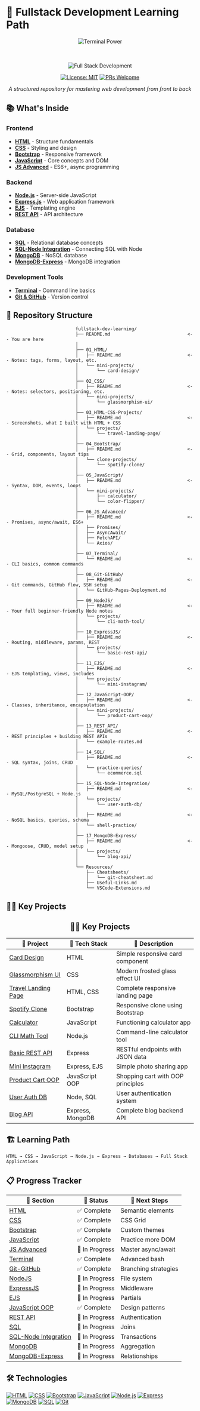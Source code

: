 # 🚀 Fullstack Development Learning Path
<div align="center">
<img src="https://media.giphy.com/media/2zeji2UedvZzvIZ45N/giphy.gif" alt="Terminal Power" />
<br><br><br>
  
![Full Stack Development](https://img.shields.io/badge/Full%20Stack-Development-blue?style=for-the-badge)

[![License: MIT](https://img.shields.io/badge/License-MIT-yellow.svg)](https://opensource.org/licenses/MIT)
[![PRs Welcome](https://img.shields.io/badge/PRs-welcome-brightgreen.svg)](http://makeapullrequest.com)

*A structured repository for mastering web development from front to back*

</div>

## 📚 What's Inside

### Frontend
- [**HTML**](#01_html) - Structure fundamentals
- [**CSS**](#02_css) - Styling and design
- [**Bootstrap**](#04_bootstrap) - Responsive framework
- [**JavaScript**](#05_javascript) - Core concepts and DOM
- [**JS Advanced**](#06_js_advanced) - ES6+, async programming

### Backend
- [**Node.js**](#09_nodejs) - Server-side JavaScript
- [**Express.js**](#10_expressjs) - Web application framework
- [**EJS**](#11_ejs) - Templating engine
- [**REST API**](#13_rest_api) - API architecture

### Database
- [**SQL**](#14_sql) - Relational database concepts
- [**SQL-Node Integration**](#15_sql-node-integration) - Connecting SQL with Node
- [**MongoDB**](#16_mongodb) - NoSQL database
- [**MongoDB-Express**](#17_mongodb-express) - MongoDB integration

### Development Tools
- [**Terminal**](#07_terminal) - Command line basics
- [**Git & GitHub**](#08_git-github) - Version control

## 🧩 Repository Structure

```
                          fullstack-dev-learning/
                          ├── README.md                             <-- You are here
                          │
                          ├── 01_HTML/
                          │   ├── README.md                         <-- Notes: tags, forms, layout, etc.
                          │   └── mini-projects/
                          │       └── card-design/
                          │
                          ├── 02_CSS/
                          │   ├── README.md                         <-- Notes: selectors, positioning, etc.
                          │   └── mini-projects/
                          │       └── glassmorphism-ui/
                          │
                          ├── 03_HTML-CSS-Projects/
                          │   ├── README.md                         <-- Screenshots, what I built with HTML + CSS
                          │   └── projects/
                          │       └── travel-landing-page/
                          │
                          ├── 04_Bootstrap/
                          │   ├── README.md                         <-- Grid, components, layout tips
                          │   └── clone-projects/
                          │       └── spotify-clone/
                          │
                          ├── 05_JavaScript/
                          │   ├── README.md                         <-- Syntax, DOM, events, loops
                          │   └── mini-projects/
                          │       ├── calculator/
                          │       └── color-flipper/
                          │
                          ├── 06_JS_Advanced/
                          │   ├── README.md                         <-- Promises, async/await, ES6+
                          │   ├── Promises/
                          │   ├── AsyncAwait/
                          │   ├── FetchAPI/
                          │   └── Axios/
                          │
                          ├── 07_Terminal/
                          │   └── README.md                         <-- CLI basics, common commands
                          │
                          ├── 08_Git-GitHub/
                          │   ├── README.md                         <-- Git commands, GitHub flow, SSH setup
                          │   └── GitHub-Pages-Deployment.md
                          │
                          ├── 09_NodeJS/
                          │   ├── README.md                         <-- Your full beginner-friendly Node notes
                          │   └── projects/
                          │       └── cli-math-tool/
                          │
                          ├── 10_ExpressJS/
                          │   ├── README.md                         <-- Routing, middleware, params, REST
                          │   └── projects/
                          │       └── basic-rest-api/
                          │
                          ├── 11_EJS/
                          │   ├── README.md                         <-- EJS templating, views, includes
                          │   └── projects/
                          │       └── mini-instagram/
                          │
                          ├── 12_JavaScript-OOP/
                          │   ├── README.md                         <-- Classes, inheritance, encapsulation
                          │   └── mini-projects/
                          │       └── product-cart-oop/
                          │
                          ├── 13_REST_API/
                          │   ├── README.md                         <-- REST principles + building REST APIs
                          │   └── example-routes.md
                          │
                          ├── 14_SQL/
                          │   ├── README.md                         <-- SQL syntax, joins, CRUD
                          │   └── practice-queries/
                          │       └── ecommerce.sql
                          │
                          ├── 15_SQL-Node-Integration/
                          │   ├── README.md                         <-- MySQL/PostgreSQL + Node.js
                          │   └── projects/
                          │       └── user-auth-db/
                          │
                          │   ├── README.md                         <-- NoSQL basics, queries, schema
                          │   └── shell-practice/
                          │
                          ├── 17_MongoDB-Express/
                          │   ├── README.md                         <-- Mongoose, CRUD, model setup
                          │   └── projects/
                          │       └── blog-api/
                          │
                          └── Resources/
                              ├── Cheatsheets/
                              │   └── git-cheatsheet.md
                              ├── Useful-Links.md
                              └── VSCode-Extensions.md
```

## 👨‍💻 Key Projects

<h2 align="center">👨‍💻 Key Projects</h2>

<div align="center">

<table>
  <thead>
    <tr>
      <th>🚀 Project</th>
      <th>🧰 Tech Stack</th>
      <th>📄 Description</th>
    </tr>
  </thead>
  <tbody>
    <tr>
      <td><a href="#01_html">Card Design</a></td>
      <td>HTML</td>
      <td>Simple responsive card component</td>
    </tr>
    <tr>
      <td><a href="#02_css">Glassmorphism UI</a></td>
      <td>CSS</td>
      <td>Modern frosted glass effect UI</td>
    </tr>
    <tr>
      <td><a href="#03_html-css-projects">Travel Landing Page</a></td>
      <td>HTML, CSS</td>
      <td>Complete responsive landing page</td>
    </tr>
    <tr>
      <td><a href="#04_bootstrap">Spotify Clone</a></td>
      <td>Bootstrap</td>
      <td>Responsive clone using Bootstrap</td>
    </tr>
    <tr>
      <td><a href="#05_javascript">Calculator</a></td>
      <td>JavaScript</td>
      <td>Functioning calculator app</td>
    </tr>
    <tr>
      <td><a href="#09_nodejs">CLI Math Tool</a></td>
      <td>Node.js</td>
      <td>Command-line calculator tool</td>
    </tr>
    <tr>
      <td><a href="#10_expressjs">Basic REST API</a></td>
      <td>Express</td>
      <td>RESTful endpoints with JSON data</td>
    </tr>
    <tr>
      <td><a href="#11_ejs">Mini Instagram</a></td>
      <td>Express, EJS</td>
      <td>Simple photo sharing app</td>
    </tr>
    <tr>
      <td><a href="#12_javascript-oop">Product Cart OOP</a></td>
      <td>JavaScript OOP</td>
      <td>Shopping cart with OOP principles</td>
    </tr>
    <tr>
      <td><a href="#15_sql-node-integration">User Auth DB</a></td>
      <td>Node, SQL</td>
      <td>User authentication system</td>
    </tr>
    <tr>
      <td><a href="#17_mongodb-express">Blog API</a></td>
      <td>Express, MongoDB</td>
      <td>Complete blog backend API</td>
    </tr>
  </tbody>
</table>

</div>



## 🏗️ Learning Path

```
HTML → CSS → JavaScript → Node.js → Express → Databases → Full Stack Applications
```

## 📋 Progress Tracker

<div align="center">

<table>
  <thead>
    <tr>
      <th>📁 Section</th>
      <th>📌 Status</th>
      <th>🚀 Next Steps</th>
    </tr>
  </thead>
  <tbody>
    <tr><td><a href="#01_html">HTML</a></td><td>✅ Complete</td><td>Semantic elements</td></tr>
    <tr><td><a href="#02_css">CSS</a></td><td>✅ Complete</td><td>CSS Grid</td></tr>
    <tr><td><a href="#04_bootstrap">Bootstrap</a></td><td>✅ Complete</td><td>Custom themes</td></tr>
    <tr><td><a href="#05_javascript">JavaScript</a></td><td>✅ Complete</td><td>Practice more DOM</td></tr>
    <tr><td><a href="#06_js_advanced">JS Advanced</a></td><td>🔄 In Progress</td><td>Master async/await</td></tr>
    <tr><td><a href="#07_terminal">Terminal</a></td><td>✅ Complete</td><td>Advanced bash</td></tr>
    <tr><td><a href="#08_git-github">Git-GitHub</a></td><td>✅ Complete</td><td>Branching strategies</td></tr>
    <tr><td><a href="#09_nodejs">NodeJS</a></td><td>🔄 In Progress</td><td>File system</td></tr>
    <tr><td><a href="#10_expressjs">ExpressJS</a></td><td>🔄 In Progress</td><td>Middleware</td></tr>
    <tr><td><a href="#11_ejs">EJS</a></td><td>🔄 In Progress</td><td>Partials</td></tr>
    <tr><td><a href="#12_javascript-oop">JavaScript OOP</a></td><td>✅ Complete</td><td>Design patterns</td></tr>
    <tr><td><a href="#13_rest_api">REST API</a></td><td>🔄 In Progress</td><td>Authentication</td></tr>
    <tr><td><a href="#14_sql">SQL</a></td><td>🔄 In Progress</td><td>Joins</td></tr>
    <tr><td><a href="#15_sql-node-integration">SQL-Node Integration</a></td><td>🔄 In Progress</td><td>Transactions</td></tr>
    <tr><td><a href="#16_mongodb">MongoDB</a></td><td>🔄 In Progress</td><td>Aggregation</td></tr>
    <tr><td><a href="#17_mongodb-express">MongoDB-Express</a></td><td>🔄 In Progress</td><td>Relationships</td></tr>
  </tbody>
</table>

</div>


## 🛠️ Technologies

[![HTML](https://img.shields.io/badge/HTML-5-orange?style=flat&logo=html5)](https://developer.mozilla.org/en-US/docs/Web/HTML)
[![CSS](https://img.shields.io/badge/CSS-3-blue?style=flat&logo=css3)](https://developer.mozilla.org/en-US/docs/Web/CSS)
[![Bootstrap](https://img.shields.io/badge/Bootstrap-5-purple?style=flat&logo=bootstrap)](https://getbootstrap.com/)
[![JavaScript](https://img.shields.io/badge/JavaScript-ES6-yellow?style=flat&logo=javascript)](https://developer.mozilla.org/en-US/docs/Web/JavaScript)
[![Node.js](https://img.shields.io/badge/Node.js-18-green?style=flat&logo=node.js)](https://nodejs.org/)
[![Express](https://img.shields.io/badge/Express-4-lightgrey?style=flat&logo=express)](https://expressjs.com/)
[![MongoDB](https://img.shields.io/badge/MongoDB-6-green?style=flat&logo=mongodb)](https://www.mongodb.com/)
[![SQL](https://img.shields.io/badge/SQL-MySQL-blue?style=flat&logo=mysql)](https://www.mysql.com/)
[![Git](https://img.shields.io/badge/Git-GitHub-black?style=flat&logo=git)](https://git-scm.com/)
